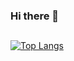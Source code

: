 ### Hi there 👋
## 
[![Top Langs](https://github-readme-stats.vercel.app/api/top-langs/?username=wniec&langs_count=8)](https://github.com/anuraghazra/github-readme-stats)
<!--
**wniec/wniec** is a ✨ _special_ ✨ repository because its `README.md` (this file) appears on your GitHub profile.

Here are some ideas to get you started:

- 🔭 I’m currently working on ...
- 🌱 I’m currently learning ...
- 👯 I’m looking to collaborate on ...
- 🤔 I’m looking for help with ...
- 💬 Ask me about ...
- 📫 How to reach me: ...
- 😄 Pronouns: ...
- ⚡ Fun fact: ...
-->
